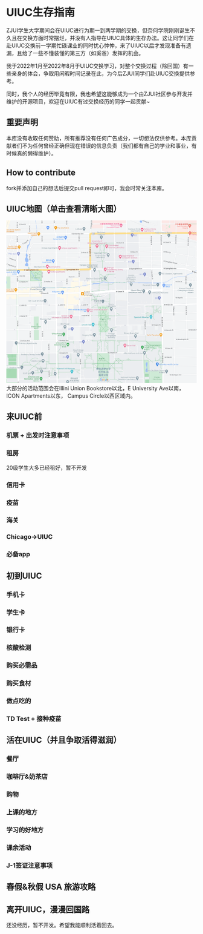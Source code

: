 # UIUC生存指南  
ZJUI学生大学期间会在UIUC进行为期一到两学期的交换，但奈何学院刚刚诞生不久且在交换方面时常摆烂，并没有人指导在UIUC具体的生存办法。这让同学们在赴UIUC交换前一学期忙碌课业的同时忧心忡忡，来了UIUC以后才发现准备有遗漏，且给了一些不懂装懂的第三方（如奚爸）发挥的机会。  

我于2022年1月至2022年8月于UIUC交换学习，对整个交换过程（除回国）有一些亲身的体会，争取用闲暇时间记录在此，为今后ZJUI同学们赴UIUC交换提供参考。  

同时，我个人的经历毕竟有限，我也希望这能够成为一个由ZJUI社区参与开发并维护的开源项目，欢迎在UIUC有过交换经历的同学一起贡献~  

## 重要声明
本库没有收取任何赞助，所有推荐没有任何广告成分，一切想法仅供参考。本库贡献者们不为任何曾经正确但现在错误的信息负责（我们都有自己的学业和事业，有时候真的懒得维护）。

## How to contribute  
fork并添加自己的想法后提交pull request即可，我会时常关注本库。  

## UIUC地图（单击查看清晰大图）
![UIUC.PNG](img/UIUC.png)
大部分的活动范围会在Illini Union Bookstore以北，E University Ave以南，ICON Apartments以东， Campus Circle以西区域内。

## 来UIUC前  

### 机票 + 出发时注意事项

### 租房
20级学生大多已经租好，暂不开发

### 信用卡

### 疫苗

### 海关

### Chicago->UIUC

### 必备app


## 初到UIUC

### 手机卡

### 学生卡

### 银行卡

### 核酸检测

### 购买必需品

### 购买食材

### 做点吃的

### TD Test + 接种疫苗



## 活在UIUC（并且争取活得滋润）

### 餐厅

### 咖啡厅&奶茶店

### 购物

### 上课的地方

### 学习的好地方

### 课余活动

### J-1签证注意事项



## 春假&秋假 USA 旅游攻略





## 离开UIUC，漫漫回国路
还没经历，暂不开发。希望我能顺利活着回去。





